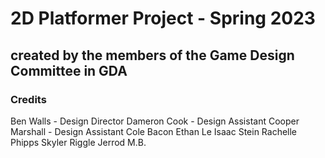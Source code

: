 # 2D Platformer Project - Spring 2023
## created by the members of the Game Design Committee in GDA
### Credits
Ben Walls - Design Director
Dameron Cook - Design Assistant
Cooper Marshall - Design Assistant
Cole Bacon
Ethan Le
Isaac Stein
Rachelle Phipps
Skyler Riggle
Jerrod M.B.
